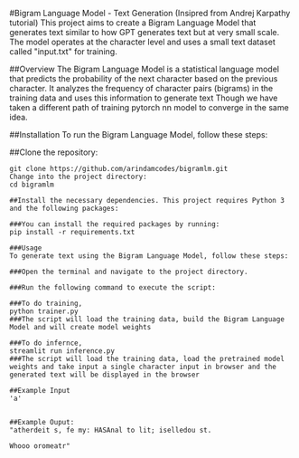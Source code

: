 #Bigram Language Model - Text Generation (Insipred from Andrej Karpathy tutorial)
This project aims to create a Bigram Language Model that generates text similar to how GPT generates text but at very small scale. The model operates at the character level and uses a small text dataset called "input.txt" for training.

##Overview
The Bigram Language Model is a statistical language model that predicts the probability of the next character based on the previous character. It analyzes the frequency of character pairs (bigrams) in the training data and uses this information to generate text Though we have taken a different path of training pytorch nn model to converge in the same idea.

##Installation
To run the Bigram Language Model, follow these steps:

##Clone the repository:
```shell
git clone https://github.com/arindamcodes/bigramlm.git
Change into the project directory:
cd bigramlm

##Install the necessary dependencies. This project requires Python 3 and the following packages:

###You can install the required packages by running:
pip install -r requirements.txt

###Usage
To generate text using the Bigram Language Model, follow these steps:

###Open the terminal and navigate to the project directory.

###Run the following command to execute the script:

###To do training,
python trainer.py
###The script will load the training data, build the Bigram Language Model and will create model weights

###To do infernce,
streamlit run inference.py
###The script will load the training data, load the pretrained model weights and take input a single character input in browser and the generated text will be displayed in the browser

##Example Input
'a'


##Example Ouput:
"atherdeit s, fe my: HASAnal to lit; iselledou st.

Whooo oromeatr"
```
